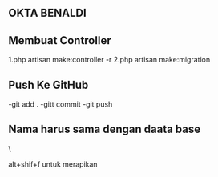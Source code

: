 ## OKTA BENALDI
## Membuat Controller
1.php artisan make:controller -r
2.php artisan make:migration 

## Push Ke GitHub
-git add .
-gitt commit 
-git push



## Nama harus sama dengan daata base
\

alt+shif+f untuk merapikan